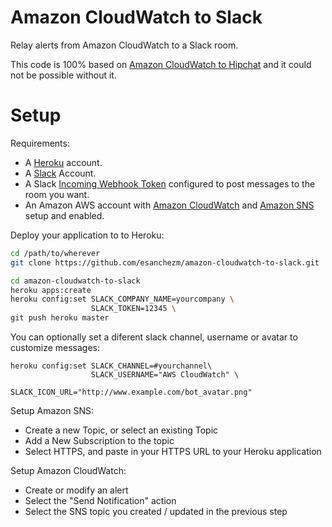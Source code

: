 Amazon CloudWatch to Slack
============================

Relay alerts from Amazon CloudWatch to a Slack room.

This code is 100% based on [Amazon CloudWatch to Hipchat](https://github.com/blackline/amazon-cloudwatch-to-hipchat)
and it could not be possible without it.

Setup
=====

Requirements:
* A [Heroku](http://heroku.com) account.
* A [Slack](http://slack.com) Account.
* A Slack [Incoming Webhook Token](https://slack.com/services/new/incoming-webhook) configured to post messages to the room you want.
* An Amazon AWS account with [Amazon CloudWatch](https://aws.amazon.com/cloudwatch/) and [Amazon SNS](https://aws.amazon.com/sns/) setup and enabled.

Deploy your application to to Heroku:
```bash
cd /path/to/wherever
git clone https://github.com/esanchezm/amazon-cloudwatch-to-slack.git

cd amazon-cloudwatch-to-slack
heroku apps:create
heroku config:set SLACK_COMPANY_NAME=yourcompany \
                  SLACK_TOKEN=12345 \
git push heroku master
```

You can optionally set a diferent slack channel, username or avatar to customize messages:

```
heroku config:set SLACK_CHANNEL=#yourchannel\
                  SLACK_USERNAME="AWS CloudWatch" \
                  SLACK_ICON_URL="http://www.example.com/bot_avatar.png"
```

Setup Amazon SNS:
* Create a new Topic, or select an existing Topic
* Add a New Subscription to the topic
* Select HTTPS, and paste in your HTTPS URL to your Heroku application

Setup Amazon CloudWatch:
* Create or modify an alert
* Select the "Send Notification" action
* Select the SNS topic you created / updated in the previous step

